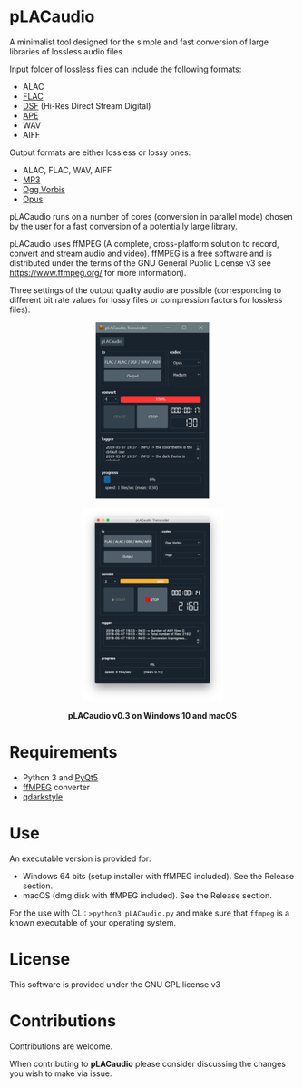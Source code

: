 # pLACaudio

A minimalist tool designed for the simple and fast conversion of large libraries of lossless audio files.

Input folder of lossless files can include the following formats:
- ALAC
- [FLAC](https://xiph.org/flac/)
- [DSF](https://en.wikipedia.org/wiki/Direct_Stream_Digital) (Hi-Res Direct Stream Digital)
- [APE](https://monkeysaudio.com/)
- WAV
- AIFF

Output formats are either lossless or lossy ones:
- ALAC, FLAC, WAV, AIFF
- [MP3](http://lame.sourceforge.net/)
- [Ogg Vorbis](https://xiph.org/vorbis/)
- [Opus](http://opus-codec.org/)

pLACaudio runs on a number of cores (conversion in parallel mode) chosen by the user for a fast conversion of a potentially large library.

pLACaudio uses ffMPEG (A complete, cross-platform solution to record, convert and stream audio and video). ffMPEG is a free software and is distributed under the terms of the GNU General Public License v3 see https://www.ffmpeg.org/ for more information).

Three settings of the output quality audio are possible (corresponding to different bit rate values for lossy files or compression factors for lossless files).

<p align="center">
  <img src="./img/Windows_win10.png" width="200"/>
</p>
<p align="center">
  <img src="./img/Windows_macOS.png" width="250"/>
</p>
<p align="center">
   <b>pLACaudio v0.3 on Windows 10 and macOS</b>
</p>

Requirements
============

- Python 3 and [PyQt5](https://www.riverbankcomputing.com/software/pyqt/intro)
- [ffMPEG](https://www.ffmpeg.org) converter
- [qdarkstyle](https://github.com/ColinDuquesnoy/QDarkStyleSheet)

Use
===

An executable version is provided for:
- Windows 64 bits (setup installer with ffMPEG included). See the Release section.
- macOS (dmg disk with ffMPEG included). See the Release section.

For the use with CLI:
`>python3 pLACaudio.py`
and make sure that `ffmpeg` is a known executable of your operating system.


License
=======

This software is provided under the GNU GPL license v3

Contributions
=============

Contributions are welcome.

When contributing to **pLACaudio** please consider discussing the changes you wish to make via issue.
